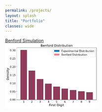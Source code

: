 ```yaml
---
permalink: /projects/
layout: splash
title: "Portfolio"
classes: wide
---
```


[Benford Simulation](https://johnmcgrane.github.io/projects/benford/)<br />
[<img src="/assets/images/output_7_0.png" alt="drawing" width="300"/>](https://johnmcgrane.github.io/projects/benford/)

